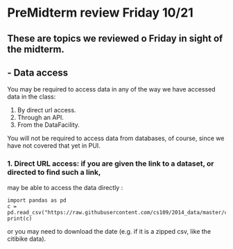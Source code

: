 # PreMidterm review Friday 10/21

## These are topics we reviewed o Friday in sight of the midterm.


## - Data access

You may be required to access data in any of the way we have accessed data in the class: 
1. By direct url access.
2. Through an API.
3. From the DataFacility. 

You will not be required to access data from databases, of course, since we have not covered that yet in PUI.

### 1. Direct URL access: if you are given the link to a dataset, or directed to find such a link,
may be able to access the data directly :
```
import pandas as pd
c = pd.read_csv("https://raw.githubusercontent.com/cs109/2014_data/master/countries.csv")
print(c)
```
or you may need to download the date (e.g. if it is a zipped csv, like the citibike data).




